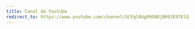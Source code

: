 ```yaml
---
title: Canal do Youtube
redirect_to: https://www.youtube.com/channel/UCFql8Ug89O8OjB09JE97ElQ
---
```

